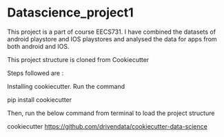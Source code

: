 Datascience_project1
==============================

This project is a part of course EECS731. I have combined the datasets of android playstore and IOS playstores and analysed the data for apps from both android and IOS.

This project structure is cloned from Cookiecutter

Steps followed are :

Installing cookiecutter. Run the command

pip install cookiecutter

Then, run the below command from terminal to load the project structure

cookiecutter https://github.com/drivendata/cookiecutter-data-science
